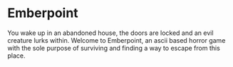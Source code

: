 # Emberpoint
You wake up in an abandoned house, the doors are locked and an evil creature lurks within.
Welcome to Emberpoint, an ascii based horror game with the sole purpose of surviving and finding
a way to escape from this place.
